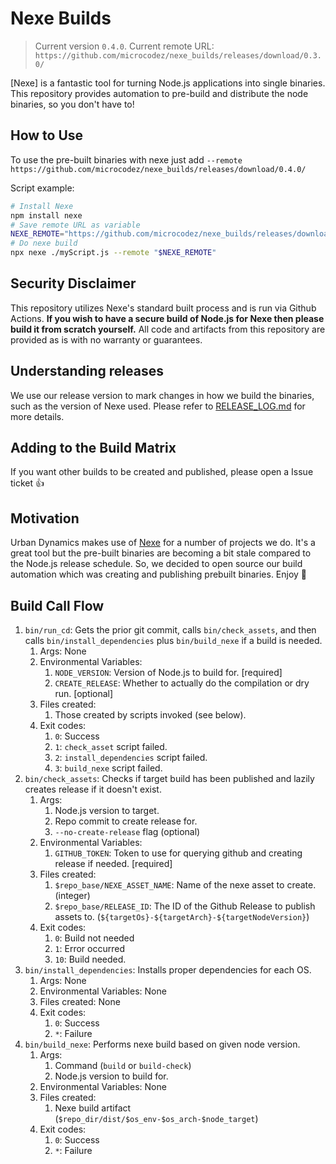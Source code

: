 # Nexe Builds

> Current version `0.4.0`. Current remote URL: `https://github.com/microcodez/nexe_builds/releases/download/0.3.0/`

[Nexe] is a fantastic tool for turning Node.js applications into single binaries.
This repository provides automation to pre-build and distribute the node binaries, so you don't have to!


## How to Use

To use the pre-built binaries with nexe just add `--remote https://github.com/microcodez/nexe_builds/releases/download/0.4.0/`

Script example:

```bash
# Install Nexe
npm install nexe
# Save remote URL as variable
NEXE_REMOTE="https://github.com/microcodez/nexe_builds/releases/download/0.4.0/"
# Do nexe build
npx nexe ./myScript.js --remote "$NEXE_REMOTE"
```

## Security Disclaimer

This repository utilizes Nexe's standard built process and is run via Github Actions.
**If you wish to have a secure build of Node.js for Nexe then please build it from scratch yourself.**
All code and artifacts from this repository are provided as is with no warranty or guarantees.

## Understanding releases

We use our release version to mark changes in how we build the binaries, such as the version of Nexe used.
Please refer to [RELEASE_LOG.md](./RELEASE_LOG.md) for more details.

## Adding to the Build Matrix

If you want other builds to be created and published, please open a Issue ticket 👍

## Motivation

Urban Dynamics makes use of [Nexe](https://github.com/nexe/nexe) for a number of projects we do.
It's a great tool but the pre-built binaries are becoming a bit stale compared to the Node.js release schedule.
So, we decided to open source our build automation which was creating and publishing prebuilt binaries.
Enjoy 🚀

## Build Call Flow  

1. `bin/run_cd`: Gets the prior git commit, calls `bin/check_assets`, and then calls `bin/install_dependencies` plus `bin/build_nexe` if a build is needed.
    1. Args: None
    2. Environmental Variables:
        1. `NODE_VERSION`: Version of Node.js to build for. [required]
        2. `CREATE_RELEASE`: Whether to actually do the compilation or dry run. [optional]
    3. Files created:
        1. Those created by scripts invoked (see below).
    4. Exit codes:
        1. `0`: Success
        2. `1`: `check_asset` script failed.
        3. `2`: `install_dependencies` script failed.
        4. `3`: `build_nexe` script failed.
2. `bin/check_assets`: Checks if target build has been published and lazily creates release if it doesn't exist.
    1. Args:
        1. Node.js version to target.
        2. Repo commit to create release for.
        3. `--no-create-release` flag (optional)
    2. Environmental Variables:
        1. `GITHUB_TOKEN`: Token to use for querying github and creating release if needed. [required]
    3. Files created:
        1. `$repo_base/NEXE_ASSET_NAME`: Name of the nexe asset to create. (integer)
        2. `$repo_base/RELEASE_ID`: The ID of the Github Release to publish assets to. (`${targetOs}-${targetArch}-${targetNodeVersion}`)
    4. Exit codes:
        1. `0`: Build not needed
        2. `1`: Error occurred
        3. `10`: Build needed.
2. `bin/install_dependencies`: Installs proper dependencies for each OS.
    1. Args: None
    2. Environmental Variables: None
    3. Files created: None
    4. Exit codes:
        1. `0`: Success
        2. `*`: Failure
3. `bin/build_nexe`: Performs nexe build based on given node version.
    1. Args:
        1. Command (`build` or `build-check`)
        2. Node.js version to build for.
    2. Environmental Variables: None
    3. Files created:
        1. Nexe build artifact (`$repo_dir/dist/$os_env-$os_arch-$node_target`)
    4. Exit codes:
        1. `0`: Success
        2. `*`: Failure
